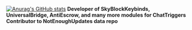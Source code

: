 [![Anurag's GitHub stats](https://github-readme-stats.vercel.app/api?username=MisterCheezeCake)](https://github.com/MisterCheezeCake)
**Developer of SkyBlockKeybinds, UniversalBridge, AntiEscrow, and many more modules for ChatTriggers**
**Contributor to NotEnoughUpdates data repo**
